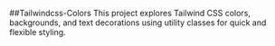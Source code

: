 ##Tailwindcss-Colors
This project explores Tailwind CSS colors, backgrounds, and text decorations using utility classes for quick and flexible styling.
